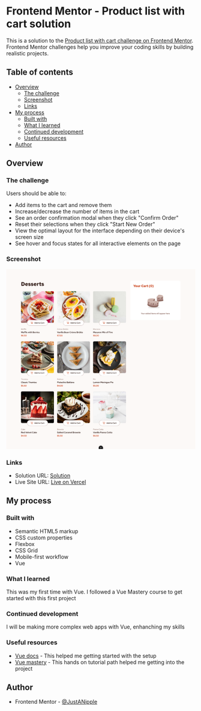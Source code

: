 # Frontend Mentor - Product list with cart solution

This is a solution to the [Product list with cart challenge on Frontend Mentor](https://www.frontendmentor.io/challenges/product-list-with-cart-5MmqLVAp_d). Frontend Mentor challenges help you improve your coding skills by building realistic projects.

## Table of contents

-   [Overview](#overview)
    -   [The challenge](#the-challenge)
    -   [Screenshot](#screenshot)
    -   [Links](#links)
-   [My process](#my-process)
    -   [Built with](#built-with)
    -   [What I learned](#what-i-learned)
    -   [Continued development](#continued-development)
    -   [Useful resources](#useful-resources)
-   [Author](#author)

## Overview

### The challenge

Users should be able to:

-   Add items to the cart and remove them
-   Increase/decrease the number of items in the cart
-   See an order confirmation modal when they click "Confirm Order"
-   Reset their selections when they click "Start New Order"
-   View the optimal layout for the interface depending on their device's screen size
-   See hover and focus states for all interactive elements on the page

### Screenshot

![](./src/assets/design/desktop-solution.png)

### Links

-   Solution URL: [Solution](https://github.com/JustANipple/product-list-with-cart)
-   Live Site URL: [Live on Vercel](https://product-list-with-cart-xi-murex.vercel.app/)

## My process

### Built with

-   Semantic HTML5 markup
-   CSS custom properties
-   Flexbox
-   CSS Grid
-   Mobile-first workflow
-   Vue

### What I learned

This was my first time with Vue. I followed a Vue Mastery course to get started with this first project

### Continued development

I will be making more complex web apps with Vue, enhanching my skills

### Useful resources

-   [Vue docs](https://vuejs.org/guide/introduction.html) - This helped me getting started with the setup
-   [Vue mastery](https://www.vuemastery.com/learning-path/beginner) - This hands on tutorial path helped me getting into the project

## Author

-   Frontend Mentor - [@JustANipple](https://www.frontendmentor.io/profile/JustANipple)
